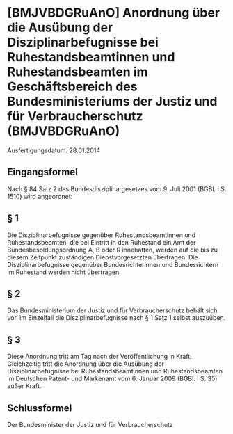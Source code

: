 # [BMJVBDGRuAnO] Anordnung über die Ausübung der Disziplinarbefugnisse bei Ruhestandsbeamtinnen und Ruhestandsbeamten im Geschäftsbereich des Bundesministeriums der Justiz und für Verbraucherschutz  (BMJVBDGRuAnO)

Ausfertigungsdatum: 28.01.2014

 

## Eingangsformel

Nach § 84 Satz 2 des Bundesdisziplinargesetzes vom 9. Juli 2001 (BGBl. I S. 1510) wird angeordnet:


## § 1

Die Disziplinarbefugnisse gegenüber Ruhestandsbeamtinnen und Ruhestandsbeamten, die bei Eintritt in den Ruhestand ein Amt der Bundesbesoldungsordnung A, B oder R innehatten, werden auf die bis zu diesem Zeitpunkt zuständigen Dienstvorgesetzten übertragen. Die Disziplinarbefugnisse gegenüber Bundesrichterinnen und Bundesrichtern im Ruhestand werden nicht übertragen.


## § 2

Das Bundesministerium der Justiz und für Verbraucherschutz behält sich vor, im Einzelfall die Disziplinarbefugnisse nach § 1 Satz 1 selbst auszuüben.


## § 3

Diese Anordnung tritt am Tag nach der Veröffentlichung in Kraft. Gleichzeitig tritt die Anordnung über die Ausübung der Disziplinarbefugnisse bei Ruhestandsbeamtinnen und Ruhestandsbeamten im Deutschen Patent- und Markenamt vom 6. Januar 2009 (BGBl. I S. 35) außer Kraft.


## Schlussformel

Der Bundesminister der Justiz und für Verbraucherschutz
